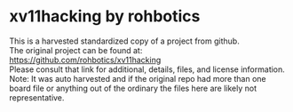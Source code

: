 
# xv11hacking by rohbotics  
This is a harvested standardized copy of a project from github.  
The original project can be found at:  
https://github.com/rohbotics/xv11hacking  
Please consult that link for additional, details, files, and license information.  
Note: It was auto harvested and if the original repo had more than one board file or anything out of the ordinary the files here are likely not representative.  
    